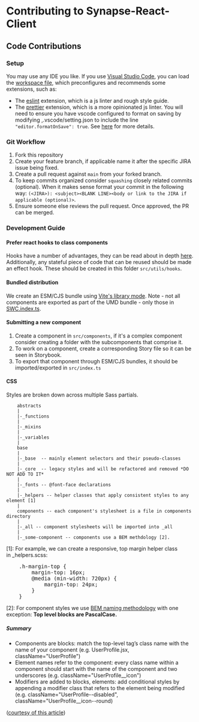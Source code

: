 # Contributing to Synapse-React-Client

## Code Contributions

### Setup

You may use any IDE you like. If you use [Visual Studio Code](https://code.visualstudio.com/), you can load the [workspace file](../../synapse-web-monorepo.code-workspace), which preconfigures and recommends some extensions, such as:

- The [eslint](https://github.com/Microsoft/vscode-eslint) extension, which is a js linter and rough style guide.
- The [prettier](https://github.com/prettier/prettier) extension, which is a more opinionated js linter. You will need to ensure you have vscode configured to format on saving by modifying ,.vscode/setting.json to include the line `"editor.formatOnSave": true`. See [here](https://code.visualstudio.com/updates/v1_6#_format-on-save) for more details.

### Git Workflow

1. Fork this repository
2. Create your feature branch, if applicable name it after the specific JIRA issue being fixed.
3. Create a pull request against `main` from your forked branch.
4. To keep commits organized consider `squashing` closely related commits (optional). When it makes sense format your commit in the following way: `(<JIRA>): <subject><BLANK LINE><body or link to the JIRA if applicable (optional)>`.
5. Ensure someone else reviews the pull request. Once approved, the PR can be merged.

### Development Guide

#### Prefer react hooks to class components

Hooks have a number of advantages, they can be read about in depth [here](https://reactjs.org/docs/hooks-faq.html). Additionally, any stateful piece of code that can be reused should be made an effect hook. These should be created in this folder `src/utils/hooks`.

#### Bundled distribution

We create an ESM/CJS bundle using [Vite's library mode](https://vitejs.dev/guide/build#library-mode). Note - not all components are exported as part of the UMD bundle - only those in [SWC.index.ts](src/SWC.index.ts).

#### Submitting a new component

1. Create a component in `src/components`, if it's a complex component consider creating a folder with the subcomponents
   that comprise it.
2. To work on a component, create a corresponding Story file so it can be seen in Storybook.
3. To export that component through ESM/CJS bundles, it should be imported/exported in `src/index.ts`

#### CSS

Styles are broken down across multiple Sass partials.

```
    abstracts
    |
    |-_functions
    |
    |-_mixins
    |
    |-_variables
    |
    base
    |
    |-_base  -- mainly element selectors and their pseudo-classes
    |
    |-_core  -- legacy styles and will be refactored and removed *DO NOT ADD TO IT*
    |
    |-_fonts -- @font-face declarations
    |
    |-_helpers -- helper classes that apply consistent styles to any element [1]
    |
    components -- each component's stylesheet is a file in components directory
    |
    |-_all -- component stylesheets will be imported into _all
    |
    |-_some-component -- components use a BEM methdology [2].
```

[1]: For example, we can create a responsive, top margin helper class in _helpers.scss:

<pre>
    .h-margin-top {
        margin-top: 16px;
        @media (min-width: 720px) {   
            margin-top: 24px;
        } 
    }
</pre>

[2]: For component styles we use [BEM naming methodology](http://getbem.com/naming/) with one  
exception: **Top level blocks are PascalCase.**

##### Summary

- Components are blocks: match the top-level tag’s class name with the name of your component (e.g. UserProfile.jsx, className="UserProfile")
- Element names refer to the component: every class name within a component should start with the name of the component and two underscores (e.g. className="UserProfile\_\_icon")
- Modifiers are added to blocks, elements: add conditional styles by appending a modifier class that refers to the element being modified (e.g. className="UserProfile--disabled", className="UserProfile\_\_icon--round)

([courtesy of this article](https://medium.com/@seanmcp/how-and-when-to-use-bem-in-react-edabad2b805a))
